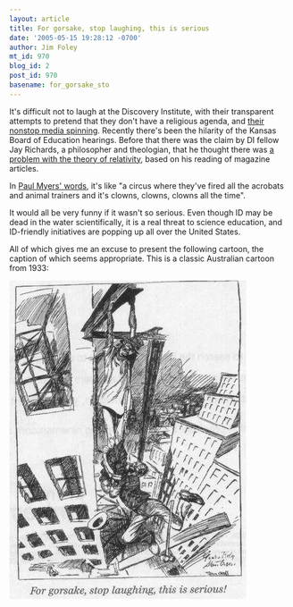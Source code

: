 ```yaml
---
layout: article
title: For gorsake, stop laughing, this is serious
date: '2005-05-15 19:28:12 -0700'
author: Jim Foley
mt_id: 970
blog_id: 2
post_id: 970
basename: for_gorsake_sto
---
```

It's difficult not to laugh at the Discovery Institute, with their
transparent attempts to pretend that they don't have a religious agenda, and
[their nonstop media spinning](http://www.evolutionnews.org).
Recently there's been the hilarity of the Kansas Board of Education hearings.
Before that there was the claim by DI fellow Jay Richards, a
philosopher and theologian, that he thought there was [a problem with the theory of relativity](http://www.idthefuture.com/index.php?p=179&amp;more=1&amp;amp;amp;amp;c=1&amp;tb=1&amp;pb=1), based on his reading of
magazine articles.

In [Paul Myers' words](http://pharyngula.org/index/weblog/comments/thats_how_it_is/), it's like "a circus where they've fired all the acrobats
and animal trainers and it's clowns, clowns, clowns all the time".

It would all be very funny if it wasn't so serious. Even though ID may be
dead in the water scientifically, it is a real threat to science education,
and ID-friendly initiatives are popping up all over the United States.

All of which gives me an excuse to present the following cartoon, the
caption of which seems appropriate. This is a classic Australian cartoon
from 1933:

<img src="/uploads/2006/StopLaughing.jpg" alt="" />

